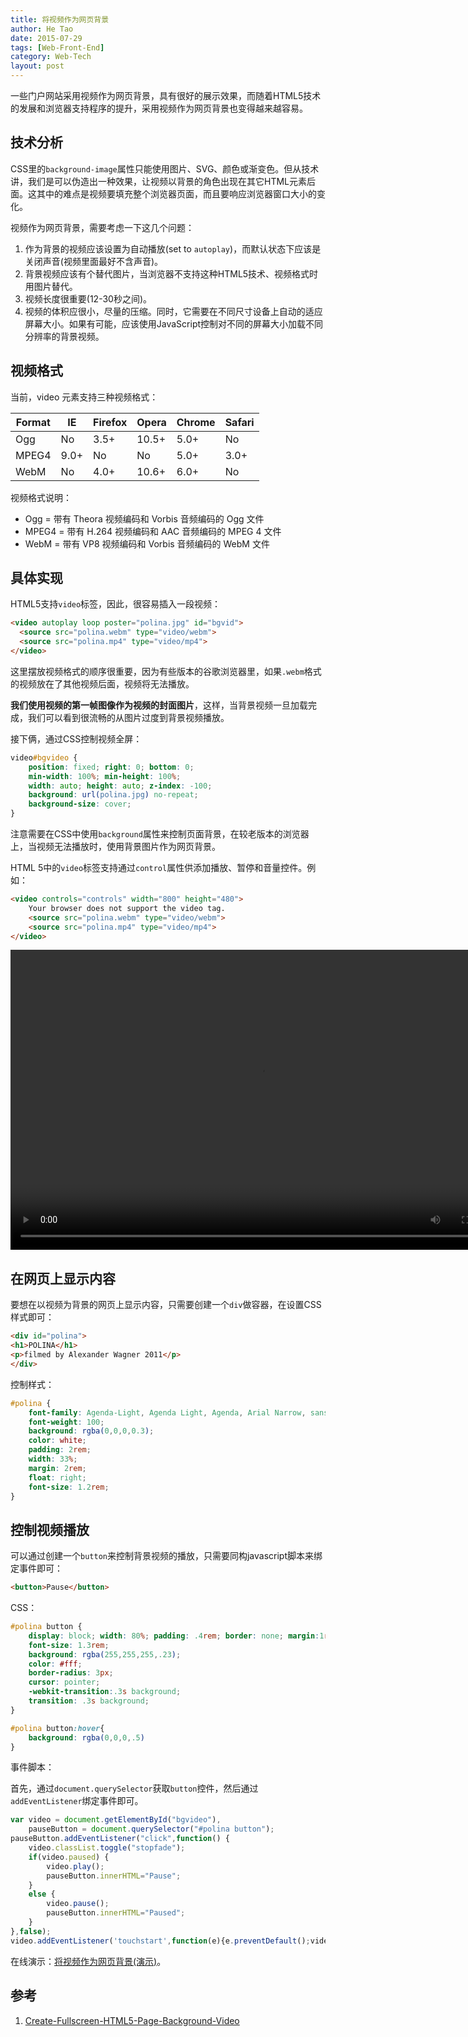 ```yaml
---
title: 将视频作为网页背景
author: He Tao
date: 2015-07-29
tags: [Web-Front-End]
category: Web-Tech
layout: post
---
```


一些门户网站采用视频作为网页背景，具有很好的展示效果，而随着HTML5技术的发展和浏览器支持程序的提升，采用视频作为网页背景也变得越来越容易。

技术分析
-------

CSS里的`background-image`属性只能使用图片、SVG、颜色或渐变色。但从技术讲，我们是可以伪造出一种效果，让视频以背景的角色出现在其它HTML元素后面。这其中的难点是视频要填充整个浏览器页面，而且要响应浏览器窗口大小的变化。

视频作为网页背景，需要考虑一下这几个问题：

1. 作为背景的视频应该设置为自动播放(set to `autoplay`)，而默认状态下应该是关闭声音(视频里面最好不含声音)。
2. 背景视频应该有个替代图片，当浏览器不支持这种HTML5技术、视频格式时用图片替代。
3. 视频长度很重要(12-30秒之间)。
4. 视频的体积应很小，尽量的压缩。同时，它需要在不同尺寸设备上自动的适应屏幕大小。如果有可能，应该使用JavaScript控制对不同的屏幕大小加载不同分辨率的背景视频。

<!--more-->

视频格式
-------

当前，video 元素支持三种视频格式：

| Format  |  IE  |  Firefox  | Opera   |   Chrome  |  Safari |
|---------|------|-----------|---------|-----------|---------|
| Ogg     | No   | 3.5+      | 10.5+   | 5.0+      | No      |
| MPEG4   | 9.0+ | No        | No      | 5.0+      | 3.0+    |
| WebM    | No   | 4.0+      | 10.6+   | 6.0+      | No      |

视频格式说明：

+ Ogg = 带有 Theora 视频编码和 Vorbis 音频编码的 Ogg 文件
+ MPEG4 = 带有 H.264 视频编码和 AAC 音频编码的 MPEG 4 文件
+ WebM = 带有 VP8 视频编码和 Vorbis 音频编码的 WebM 文件

具体实现
-------

HTML5支持`video`标签，因此，很容易插入一段视频：

~~~html
<video autoplay loop poster="polina.jpg" id="bgvid">
  <source src="polina.webm" type="video/webm">
  <source src="polina.mp4" type="video/mp4">
</video>
~~~

这里摆放视频格式的顺序很重要，因为有些版本的谷歌浏览器里，如果`.webm`格式的视频放在了其他视频后面，视频将无法播放。

**我们使用视频的第一帧图像作为视频的封面图片**，这样，当背景视频一旦加载完成，我们可以看到很流畅的从图片过度到背景视频播放。

接下俩，通过CSS控制视频全屏：

~~~css
video#bgvideo {
    position: fixed; right: 0; bottom: 0;
    min-width: 100%; min-height: 100%;
    width: auto; height: auto; z-index: -100;
    background: url(polina.jpg) no-repeat;
    background-size: cover;
}
~~~

注意需要在CSS中使用`background`属性来控制页面背景，在较老版本的浏览器上，当视频无法播放时，使用背景图片作为网页背景。

HTML 5中的`video`标签支持通过`control`属性供添加播放、暂停和音量控件。例如：

~~~html
<video controls="controls" width="800" height="480">
    Your browser does not support the video tag.
    <source src="polina.webm" type="video/webm">
    <source src="polina.mp4" type="video/mp4">
</video>
~~~

<video controls="controls" width="800" height="480">
    Your browser does not support the video tag.
    <source src="{{site.url}}/resource/web_video_background/polina.webm" type="video/webm">
    <source src="{{site.url}}/resource/web_video_background/polina.mp4" type="video/mp4">
</video>

在网页上显示内容
--------------

要想在以视频为背景的网页上显示内容，只需要创建一个`div`做容器，在设置CSS样式即可：

~~~html
<div id="polina">
<h1>POLINA</h1>
<p>filmed by Alexander Wagner 2011</p>
</div>
~~~

控制样式：

~~~css
#polina {
    font-family: Agenda-Light, Agenda Light, Agenda, Arial Narrow, sans-serif;
    font-weight: 100;
    background: rgba(0,0,0,0.3);
    color: white;
    padding: 2rem;
    width: 33%;
    margin: 2rem;
    float: right;
    font-size: 1.2rem;
}
~~~

控制视频播放
----------

可以通过创建一个`button`来控制背景视频的播放，只需要同构javascript脚本来绑定事件即可：

~~~html
<button>Pause</button>
~~~

CSS：

~~~css
#polina button {
    display: block; width: 80%; padding: .4rem; border: none; margin:1rem auto;
    font-size: 1.3rem;
    background: rgba(255,255,255,.23);
    color: #fff;
    border-radius: 3px;
    cursor: pointer;
    -webkit-transition:.3s background;
    transition: .3s background;
}

#polina button:hover{
    background: rgba(0,0,0,.5)
}
~~~

事件脚本：

首先，通过`document.querySelector`获取`button`控件，然后通过`addEventListener`绑定事件即可。

~~~javascript
var video = document.getElementById("bgvideo"),
    pauseButton = document.querySelector("#polina button");
pauseButton.addEventListener("click",function() {
    video.classList.toggle("stopfade");
    if(video.paused) {
        video.play();
        pauseButton.innerHTML="Pause";
    }
    else {
        video.pause();
        pauseButton.innerHTML="Paused";
    }
},false);
video.addEventListener('touchstart',function(e){e.preventDefault();video.play();})
~~~

在线演示：[将视频作为网页背景(演示)]({{site.url}}/demos/web_video_background/web_video_background.html)。

参考
----

1. [Create-Fullscreen-HTML5-Page-Background-Video](http://demosthenes.info/blog/777/Create-Fullscreen-HTML5-Page-Background-Video)

